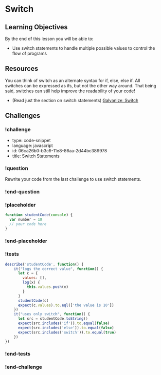 # Switch

## Learning Objectives

By the end of this lesson you will be able to:

* Use switch statements to handle multiple possible values to control the flow of programs

## Resources

You can think of switch as an alternate syntax for if, else, else if. All switches
can be expressed as ifs, but not the other way around. That being said, switches
can still help improve the readability of your code!

* (Read just the section on switch statements) [Galvanize: Switch](https://github.com/gSchool/javascript-curriculum/blob/master/10_Syntax/02_Control_Flow.md#user-content-switch-statement)

## Challenges
### !challenge

* type: code-snippet
* language: javascript
* id: 06ca26b0-b3c9-11e8-86aa-2d44bc389978
* title: Switch Statements

### !question

Rewrite your code from the last challenge to use switch statements.

### !end-question

### !placeholder

```js
function studentCode(console) {
  var number = 10
  // your code here
}
```

### !end-placeholder

### !tests

```js
describe('studentCode', function() {
    it("logs the correct value", function() {
      let c = {
        values: [],
        log(x) {
          this.values.push(x)
        }
      }
      studentCode(c)
      expect(c.values).to.eql(['the value is 10'])
    })
    it("uses only switch", function() {
      let src = studentCode.toString()
      expect(src.includes('if')).to.equal(false)
      expect(src.includes('else')).to.equal(false)
      expect(src.includes('switch')).to.equal(true)
    })
})
```
### !end-tests

### !end-challenge
